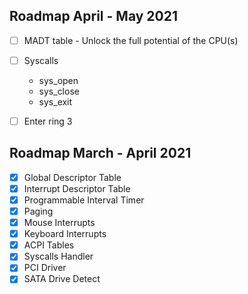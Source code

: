 ## Roadmap April - May 2021
- [ ] MADT table - Unlock the full potential of the CPU(s)
- [ ] Syscalls
    * sys_open
    * sys_close
    * sys_exit
- [ ] Enter ring 3


## Roadmap March - April 2021

- [x] Global Descriptor Table
- [x] Interrupt Descriptor Table
- [x] Programmable Interval Timer
- [x] Paging
- [x] Mouse Interrupts
- [x] Keyboard Interrupts
- [x] ACPI Tables
- [x] Syscalls Handler
- [x] PCI Driver
- [x] SATA Drive Detect